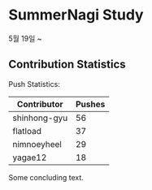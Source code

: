 # SummerNagi Study

5월 19일 ~ 

## Contribution Statistics

Push Statistics:

| Contributor | Pushes |
| ----------- | ------ |
| shinhong-gyu | 56 |
| flatload | 37 |
| nimnoeyheel | 29 |
| yagae12 | 18 |

Some concluding text.
